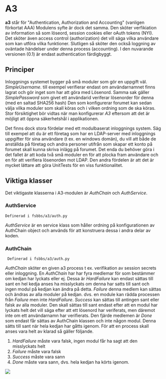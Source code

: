 A3
===

__a3__ står för "Authentication, Authorization and Accounting"
(vanligen förkortat AAA) Modulens syfte är dock det samma. Den sköter
verfikiation av information så som löseord, session cookies eller
oAuth tokens (NYI).  Det sköter även access control (authorization)
det vill säga vilka användare som kan utföra vilka
funktioner. Slutligen så sköter den också loggning av oväntade
händelser under denna process (accounting). I den nuvarande versionen
(0.1) är endast authentication färdigbyggt.

Principer
---------

Inloggnings systemet bygger på små moduler som gör en uppgift
väl. *SimpleUsername*. till exempel verifierar endast om
användarnamnet finns lagrat och gör inget som har att göra med
Lösenord. Samma sak gäller *SimplePassword* som givet ett användarid
veriferar lösenorder för denna (med en saltad SHA256 hash) Den som
konfigurerar forumet kan sedan välja vilka moduler som skall köras och
i vilken ordning som de ska köras. Stor försiktighet bör vidtas när
man konfigurerar *A3* eftersom att det är möjligt att öppna
säkerhetshål i applikationen. 

Det finns dock stora fördelar med ett modulbaserat inloggnings
system. Säg till exempel att du är ett företag som har en LDAP-server
med inloggnings uppgifter för sina användare (t ex. en windows domän),
du vill att både de anställda på företag och andra personer utifrån
som skapar ett konto på forumet skall kunna skriva inlägg på
forumet. Det enda du behöver göra i det fallet är att koda två små
moduler en för att plocka fram användare och en för att verifiera
lösenorden mot LDAP. Den andra fördelen är att det är mycket lättare
att göra UnitTests för en viss funktionalitet.

Viktiga klasser
---------------

Det viktigaste klasserna i A3-modulen är *AuthChain* och
*AuthService*.

### AuthService
    Definerad i fsbbs/a3/auth.py

 *AuthService* är en service klass som håller ordning på
konfigurationen av AuthChain object och används för att konstruera
dessa i andra delar av koden. 

### AuthChain
     Definerad i fsbbs/a3/auth.py
*AuthChain* sköter en given a3 process t ex. verifikation av session
secrets eller inloggning. En *AuthChain* har har fyra medlemar för som
bestämmer om kedjan har lyckats eller ej. Dessa är *HardFailure* kan
endast sättas till sant en hel kedja anses ha misslyckats om denna har
satts till sant och ingen modul på kedjan kan ändra på
detta. *Failure* denna medlem kan sättas och ändras av alla moduler på
kedjan. dvs. en module kan rädda processen från *Failure* men inte
*HardFailure*. *Success* kan sättas till antingen sant eller falsk av
alla moduler. Den skall sättas till sant endast efter att en modul har
lyckats helt det vill säga efter att ett lösenord har veriferats, men
däremot inte om ett användarnamn har verifierats. Den fjärde medlemen
är *Done* som endast får sättas av AuthChain klassen och inte någon
modul. Denna sätts till sant när hela kedjan har gåtts igenom. För att
en process skall anses vara helt av klarad så gäller följande.

1. *HardFailure* måste vara falsk, ingen modul får ha sagt att den
misslyckats helt
2. *Failure* måste vara falsk
3. *Success* måste vara sann
4. *Done* måste vara sann, dvs. hela kedjan ha körts igenom.

<img src="img/authchain.svg" class="dia-l" />
<div class="clear"></div>



